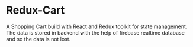 # Redux-Cart
A Shopping Cart build with React and Redux toolkit for state management. The data is stored in backend with the help of firebase realtime database and so the data is not lost.
